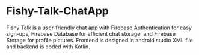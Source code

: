 # Fishy-Talk-ChatApp
Fishy Talk is a user-friendly chat app with Firebase Authentication for easy sign-ups, Firebase Database for efficient chat storage, and Firebase Storage for profile pictures. Frontend is designed in android studio XML file and backend is coded with Kotlin. 
